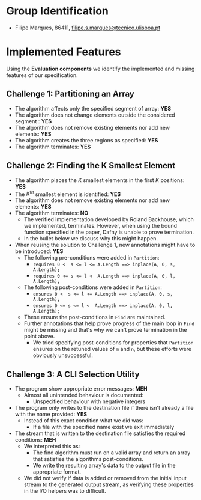 # Group Identification

- Filipe Marques, 86411, filipe.s.marques@tecnico.ulisboa.pt

# Implemented Features

Using the **Evaluation components** we identify the implemented and missing
features of our specification.

## Challenge 1: Partitioning an Array

* The algorithm affects only the specified segment of array: **YES**
* The algorithm does not change elements outside the considered segment : **YES**
* The algorithm does not remove existing elements nor add new elements: **YES**
* The algorithm creates the three regions as specified: **YES**
* The algorithm terminates: **YES**

## Challenge 2: Finding the K Smallest Element

* The algorithm places the *K* smallest elements in the first *K* positions: **YES**
* The $K^{th}$ smallest element is identified: **YES**
* The algorithm does not remove existing elements nor add new elements: **YES**
* The algorithm terminates: **NO**
  * The verified implementation developed by Roland Backhouse, which we 
    implemented, terminates. However, when using the bound function
    specified in the paper, Dafny is unable to prove termination.
  * In the bullet below we discuss why this might happen.
* When reusing the solution to Challenge 1, new annotations might have to be 
  introduced: **YES**
  * The following pre-conditions were added in `Partition`:
    * `requires 0 <  s <= l <= A.Length ==> inplace(A, 0, s, A.Length);`
    * `requires 0 <= s <= l <  A.Length ==> inplace(A, 0, l, A.Length);`
  * The following post-conditions were added in `Partition`:
    * `ensures 0 <  s <= l <= A.Length ==> inplace(A, 0, s, A.Length);`
    * `ensures 0 <= s <= l <  A.Length ==> inplace(A, 0, l, A.Length);`
  * These ensure the post-conditions in `Find` are maintained.
  * Further annotations that help prove progress of the main loop 
    in `Find` might be missing and that's why we can't prove termination
    in the point above.
    * We tried specifying post-conditions for properties that `Partition` 
      ensures on the retuned values of `m` and `n`, but these efforts
      were obviously unsuccessful.

## Challenge 3: A CLI Selection Utility

* The program show appropriate error messages: **MEH**
  * Almost all unintended behaviour is documented:
    * Unspecified behaviour with negative integers
* The program only writes to the destination file if there isn't already a 
  file with the name provided: **YES**
  * Instead of this exact condition what we did was:
    * If a file with the specified name exist we exit immediately 
* The stream that is written to the destination file satisfies the required 
  conditions: **MEH**
  * We interpreted this as:
    * The find algorithm must run on a valid array and return an array 
      that satisfies the algorithms post-conditions.
    * We write the resulting array's data to the output file in the 
      appropriate format.
  * We did not verify if data is added or removed from the initial input 
    stream to the generated output stream, as verifying these properties
    in the I/O helpers was to difficult.
